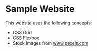 # Sample Website
This website uses the following concepts:
- CSS Grid
- CSS Flexbox
- Stock Images from www.pexels.com